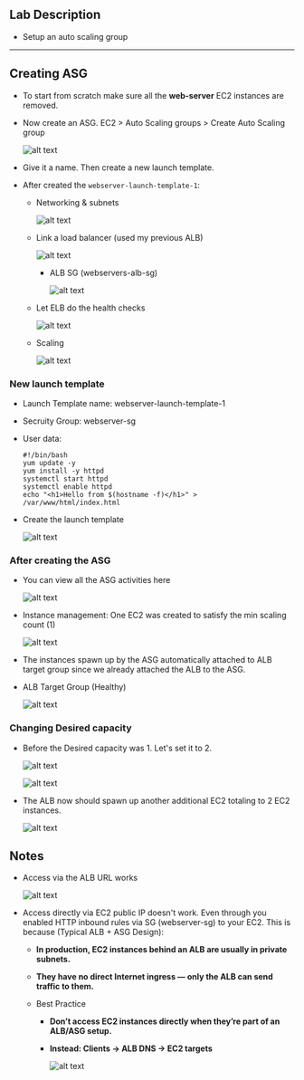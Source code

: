## Lab Description

- Setup an auto scaling group

---

## Creating ASG

- To start from scratch make sure all the **web-server** EC2 instances are removed.
- Now create an ASG. EC2 > Auto Scaling groups > Create Auto Scaling group

  ![alt text](image.png)

- Give it a name. Then create a new launch template.

- After created the `webserver-launch-template-1`:

  - Networking & subnets

    ![alt text](image-2.png)

  - Link a load balancer (used my previous ALB)

    ![alt text](image-3.png)

    - ALB SG (webservers-alb-sg)

      ![alt text](image-9.png)

  - Let ELB do the health checks

    ![alt text](image-4.png)

  - Scaling

    ![alt text](image-5.png)

### New launch template

- Launch Template name: webserver-launch-template-1

- Secruity Group: webserver-sg

- User data:
  ```
  #!/bin/bash
  yum update -y
  yum install -y httpd
  systemctl start httpd
  systemctl enable httpd
  echo "<h1>Hello from $(hostname -f)</h1>" > /var/www/html/index.html
  ```

* Create the launch template

  ![alt text](image-1.png)

### After creating the ASG

- You can view all the ASG activities here

  ![alt text](image-6.png)

- Instance management: One EC2 was created to satisfy the min scaling count (1)

  ![alt text](image-7.png)

- The instances spawn up by the ASG automatically attached to ALB target group since we already attached the ALB to the ASG.

- ALB Target Group (Healthy)

  ![alt text](image-8.png)

### Changing Desired capacity

- Before the Desired capacity was 1. Let's set it to 2.

  ![alt text](image-13.png)

  ![alt text](image-12.png)

- The ALB now should spawn up another additional EC2 totaling to 2 EC2 instances.

  ![alt text](image-14.png)

## Notes

- Access via the ALB URL works

  ![alt text](image-10.png)

- Access directly via EC2 public IP doesn't work. Even through you enabled HTTP inbound rules via SG (webserver-sg) to your EC2. This is because (Typical ALB + ASG Design):

  - **In production, EC2 instances behind an ALB are usually in private subnets.**

  - **They have no direct Internet ingress — only the ALB can send traffic to them.**

  - Best Practice

    - **Don’t access EC2 instances directly when they’re part of an ALB/ASG setup.**

    - **Instead: Clients → ALB DNS → EC2 targets**

      ![alt text](image-11.png)
